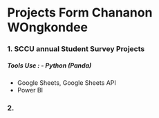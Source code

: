 # Projects Form Chananon WOngkondee
### 1. SCCU annual Student Survey Projects
##### Tools Use : - Python (Panda)
- Google Sheets, Google Sheets API
- Power BI

### 2. 
